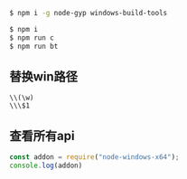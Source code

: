 ```sh
$ npm i -g node-gyp windows-build-tools

$ npm i
$ npm run c
$ npm run bt
```

## 替换win路径
```
\\(\w)
\\\$1
```

## 查看所有api
```js
const addon = require("node-windows-x64");
console.log(addon)
```